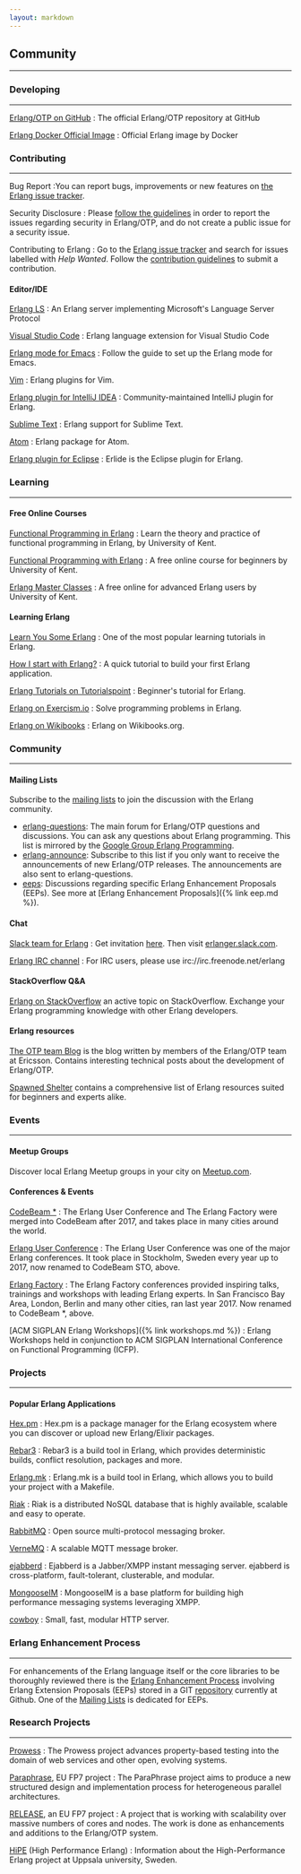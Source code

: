 ```yaml
---
layout: markdown
---
```

## Community
---
### Developing
---
[Erlang/OTP on GitHub](http://github.com/erlang/otp)
: The official Erlang/OTP repository at GitHub

[Erlang Docker Official Image](https://hub.docker.com/_/erlang)
: Official Erlang image by Docker 

### Contributing
---
Bug Report
:You can report bugs, improvements or new features on [the Erlang issue tracker](https://github.com/erlang/otp/issues).

Security Disclosure
: Please [follow the guidelines](https://www.erlang.org/news/111) in order to report the issues regarding security in Erlang/OTP, and do not create a public issue for a security issue.

Contributing to Erlang
: Go to the [Erlang issue tracker](https://github.com/erlang/otp/issues) and search for issues labelled with _Help Wanted_. Follow the [contribution guidelines](https://github.com/erlang/otp/wiki/Contribution-Guidelines) to submit a contribution.

#### Editor/IDE

[Erlang LS](https://github.com/erlang-ls/erlang_ls#erlang_ls)
: An Erlang server implementing Microsoft's Language Server Protocol

[Visual Studio Code](https://marketplace.visualstudio.com/items?itemName=pgourlain.erlang)
: Erlang language extension for Visual Studio Code

[Erlang mode for Emacs](https://erlang.org/doc/apps/tools/erlang_mode_chapter.html)
: Follow the guide to set up the Erlang mode for Emacs.

[Vim](https://github.com/vim-erlang)
: Erlang plugins for Vim.

[Erlang plugin for IntelliJ IDEA](http://ignatov.github.io/intellij-erlang/)
: Community-maintained IntelliJ plugin for Erlang. 

[Sublime Text](https://github.com/fjl/Sublime-Erlang)
: Erlang support for Sublime Text.

[Atom](https://atom.io/packages/language-erlang)
: Erlang package for Atom.

[Erlang plugin for Eclipse](http://erlide.org/)
: Erlide is the Eclipse plugin for Erlang.

### Learning
---
#### Free Online Courses

[Functional Programming in Erlang](https://www.futurelearn.com/courses/functional-programming-erlang)
: Learn the theory and practice of functional programming in Erlang, by University of Kent.

[Functional Programming with Erlang](https://www.youtube.com/playlist?list=PLlML6SMLMRgAooeL26mW502jCgWikqx_n)
: A free online course for beginners by University of Kent.

[Erlang Master Classes](https://www.youtube.com/playlist?list=PLlML6SMLMRgCaVx42utIleC2aerD504qj)
: A free online for advanced Erlang users by University of Kent.

#### Learning Erlang

[Learn You Some Erlang](http://learnyousomeerlang.com/)
: One of the most popular learning tutorials in Erlang.

[How I start with Erlang?](http://howistart.org/posts/erlang/1)
: A quick tutorial to build your first Erlang application.

[Erlang Tutorials on Tutorialspoint](https://www.tutorialspoint.com/erlang/index.htm)
: Beginner's tutorial for Erlang.

[Erlang on Exercism.io​](http://www.exercism.io/languages/erlang/exercises)
: Solve programming problems in Erlang.

[Erlang on Wikibooks](https://en.wikibooks.org/wiki/Erlang_Programming)
: Erlang on Wikibooks.org.

### Community
---

#### Mailing Lists

Subscribe to the [mailing lists](https://erlang.org/mailman/listinfo/) to join the discussion with the Erlang community.

* [erlang-questions](https://erlang.org/pipermail/erlang-questions/): The main forum for Erlang/OTP questions and discussions. You can ask any questions about Erlang programming. This list is mirrored by the [Google Group Erlang Programming](http://groups.google.com/group/erlang-programming).
* [erlang-announce](https://erlang.org/pipermail/erlang-announce/): Subscribe to this list if you only want to receive the announcements of new Erlang/OTP releases. The announcements are also sent to erlang-questions.
* [eeps](https://erlang.org/pipermail/eeps/): Discussions regarding specific Erlang Enhancement Proposals (EEPs). See more at [Erlang Enhancement Proposals]({% link eep.md %}).​​

#### Chat

[Slack team for Erlang](https://erlef.org/slack-invite/erlanger)
: Get invitation [here](https://erlef.org/slack-invite/erlanger). Then visit [erlanger.slack.com](https://erlanger.slack.com/).

[Erlang IRC channel](irc://irc.freenode.net/erlang)
: For IRC users, please use irc://irc.freenode.net/erlang

#### StackOverflow Q&A
 
[Erlang on StackOverflow](http://stackoverflow.com/questions/tagged/erlang) an active topic on StackOverflow. Exchange your Erlang programming knowledge with other Erlang developers.

#### Erlang resources
 
[The OTP team Blog](https://blog.erlang.org/) is the blog written by members of the Erlang/OTP team at Ericsson. Contains interesting technical posts about the development of Erlang/OTP.​

[Spawned Shelter](https://spawnedshelter.com/) contains a comprehensive list of Erlang resources suited for beginners and experts alike.

### Events
---
#### Meetup Groups
 
Discover local Erlang Meetup groups in your city on [Meetup.com](http://erlang-programming.meetup.com/).

#### Conferences & Events

[CodeBeam *​](http://www.codesync.global/)
: The Erlang User Conference and The Erlang Factory were merged into CodeBeam after 2017, and takes place in many cities around the world.

[Erlang User Conference​](http://www.erlang-factory.com/euc2017)
: The Erlang User Conference was one of the major Erlang conferences. It took place in Stockholm, Sweden every year up to 2017, now renamed to CodeBeam STO, above.

[Erlang Factory](http://erlang-factory.com/)
: The Erlang Factory conferences provided inspiring talks, trainings and workshops with leading Erlang experts. In San Francisco Bay Area, London, Berlin and many other cities, ran last year 2017. Now renamed to CodeBeam *, above.

[ACM SIGPLAN Erlang Workshops]({% link workshops.md %})
: Erlang Workshops held in conjunction to ACM SIGPLAN International Conference on Functional Programming (ICFP).
 
### Projects
---
#### Popular Erlang Applications

[Hex.pm](https://hex.pm/)
: Hex.pm is a package manager for the Erlang ecosystem where you can discover or upload new Erlang/Elixir packages. 

[Rebar3](https://www.rebar3.org/)
: Rebar3 is a build tool in Erlang, which provides deterministic builds, conflict resolution, packages and more.

[Erlang.mk](http://erlang.mk/)
: Erlang.mk is a build tool in Erlang, which allows you to build your project with a Makefile.

[Riak](http://basho.com/products/#riak)
: Riak is a distributed NoSQL database that is highly available, scalable and easy to operate.

[RabbitMQ](http://www.rabbitmq.com/)
: Open source multi-protocol messaging broker.

[VerneMQ](https://verne.mq/)
: A scalable MQTT message broker.

[ejabberd](http://www.ejabberd.im/)
: Ejabberd is a Jabber/XMPP instant messaging server. ejabberd is cross-platform, fault-tolerant, clusterable, and modular.

[MongooseIM](https://www.erlang-solutions.com/products/mongooseim-massively-scalable-ejabberd-platform)
: MongooseIM is a base platform for building high performance messaging systems leveraging XMPP.

[cowboy](http://ninenines.eu/)
: Small, fast, modular HTTP server.

### Erlang Enhancement Process
---
For enhancements of the Erlang language itself or the core libraries to be thoroughly reviewed there is the [Erlang Enhancement Process](https://www.erlang.org/erlang-enhancement-proposals) involving Erlang Extension Proposals (EEPs) stored in a GIT [repository](http://www.github.com/erlang/eep) currently at Github. One of the [Mailing Lists](https://www.erlang.org/community/mailinglists) is dedicated for EEPs.
 
### Research Projects
---

[Prowess](http://www.prowessproject.eu/project/)
: The Prowess project advances property-based testing into the domain of web services and other open, evolving systems.

[Paraphrase](http://paraphrase-ict.eu/), EU FP7 project
: The ParaPhrase project aims to produce a new structured design and implementation process for heterogeneous parallel architectures.

[RELEASE](http://www.release-project.eu/), an EU FP7 project
: A project that is working with scalability over massive numbers of cores and nodes. The work is done as enhancements and additions to the Erlang/OTP system.

[HiPE](http://www.it.uu.se/research/group/hipe) (High Performance Erlang)
: Information about the High-Performance Erlang project at Uppsala university, Sweden.
